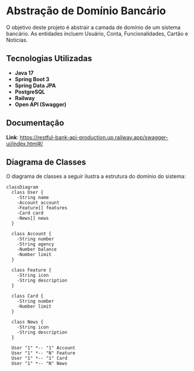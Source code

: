 # Abstração de Domínio Bancário

O objetivo deste projeto é abstrair a camada de domínio de um sistema bancário.
As entidades incluem Usuário, Conta, Funcionalidades, Cartão e Notícias.

## Tecnologias Utilizadas

- **Java 17**
- **Spring Boot 3** 
- **Spring Data JPA**
- **PostgreSQL**
- **Railway**
- **Open API (Swagger)**

## Documentação

**Link**: https://restful-bank-api-production.up.railway.app/swagger-ui/index.html#/

## Diagrama de Classes

O diagrama de classes a seguir ilustra a estrutura do domínio do sistema:

```mermaid
classDiagram
  class User {
    -String name
    -Account account
    -Feature[] features
    -Card card
    -News[] news
  }

  class Account {
    -String number
    -String agency
    -Number balance
    -Number limit
  }

  class Feature {
    -String icon
    -String description
  }

  class Card {
    -String number
    -Number limit
  }

  class News {
    -String icon
    -String description
  }

  User "1" *-- "1" Account
  User "1" *-- "N" Feature
  User "1" *-- "1" Card
  User "1" *-- "N" News

```
